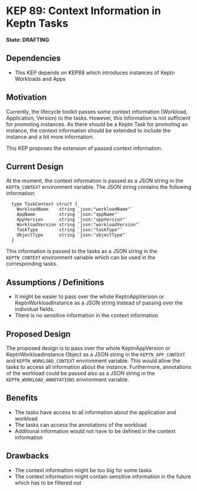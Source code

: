 # KEP 89: Context Information in Keptn Tasks 
**State: DRAFTING**

## Dependencies
* This KEP depends on KEP88 which introduces instances of Keptn Workloads and Apps

## Motivation
Currently, the lifecycle toolkit passes some context information (Workload, Application, Version) to the tasks. However, this information is not sufficient for promoting instances. As there should be a Keptn Task for promoting an instance, the context information should be extended to include the instance and a bit more information.

This KEP proposes the extension of passed context information.

## Current Design
At the moment, the context information is passed as a JSON string in the `KEPTN_CONTEXT` environment variable. The JSON string contains the following information:
```golang
  type TaskContext struct {
    WorkloadName    string `json:"workloadName"`
    AppName         string `json:"appName"`
    AppVersion      string `json:"appVersion"`
    WorkloadVersion string `json:"workloadVersion"`
    TaskType        string `json:"taskType"`
    ObjectType      string `json:"objectType"`
  }
```

This information is passed to the tasks as a JSON string in the `KEPTN_CONTEXT` environment variable which can be used in the corresponding tasks.

## Assumptions / Definitions
* It might be easier to pass over the whole KeptnAppVersion or KeptnWorkloadInstance as a JSON string instead of passing over the individual fields.
* There is no sensitive information in the context information

## Proposed Design
The proposed design is to pass over the whole KeptnAppVersion or KeptnWorkloadInstance Object as a JSON string in the `KEPTN_APP_CONTEXT` and `KEPTN_WORKLOAD_CONTEXT` environment variable. This would allow the tasks to access all information about the instance. Furthermore, annotations of the workload could be passed also as a JSON string in the `KEPTN_WORKLOAD_ANNOTATIONS` environment variable.

## Benefits
* The tasks have access to all information about the application and workload
* The tasks can access the annotations of the workload
* Additional information would not have to be defined in the context information

## Drawbacks
* The context information might be too big for some tasks
* The context information might contain sensitive information in the future which has to be filtered out





